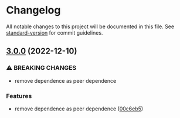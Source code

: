 # Changelog

All notable changes to this project will be documented in this file. See [standard-version](https://github.com/conventional-changelog/standard-version) for commit guidelines.

## [3.0.0](https://github.com/mm-widgets/wm000001/compare/v2.0.4...v3.0.0) (2022-12-10)


### ⚠ BREAKING CHANGES

* remove dependence as peer dependence

### Features

* remove dependence as peer dependence ([00c6eb5](https://github.com/mm-widgets/wm000001/commit/00c6eb5996aa3438613467a0306f0b129d2c6253))
